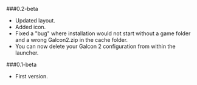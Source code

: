 ###0.2-beta
* Updated layout.
* Added icon.
* Fixed a "bug" where installation would not start without a game folder and a wrong Galcon2.zip in the cache folder.
* You can now delete your Galcon 2 configuration from within the launcher.

###0.1-beta
* First version.
